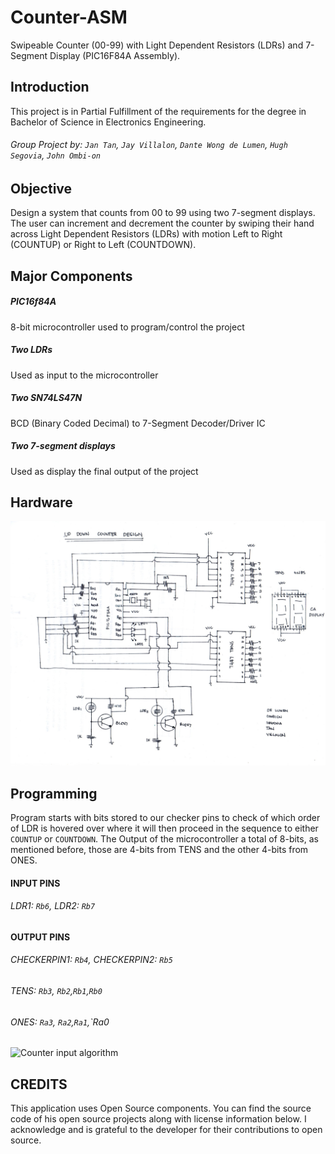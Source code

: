 # Counter-ASM
Swipeable Counter (00-99) with Light Dependent Resistors (LDRs) and 7-Segment Display (PIC16F84A Assembly).

## Introduction
This project is in Partial Fulfillment of the requirements for the degree in Bachelor of Science in Electronics Engineering.
###### Group Project by: `Jan Tan`, `Jay Villalon`, `Dante Wong de Lumen`, `Hugh Segovia`, `John Ombi-on`

## Objective
Design a system that counts from 00 to 99 using two 7-segment displays. The user can increment and decrement the counter by swiping their hand across Light Dependent Resistors (LDRs) with motion Left to Right (COUNTUP) or Right to Left (COUNTDOWN).

## Major Components
##### PIC16f84A
8-bit microcontroller used to program/control the project
##### Two LDRs
Used as input to the microcontroller
##### Two SN74LS47N
BCD (Binary Coded Decimal) to 7-Segment Decoder/Driver IC
##### Two 7-segment displays
Used as display the final output of the project

## Hardware
![Schematic Diagram](https://github.com/wongddl/Counter-ASM/blob/main/Images/UPDOWN%20schematic.jpg)

## Programming
Program starts with bits stored to our checker pins to check of which order of LDR is hovered over where it will then proceed in the sequence to either `COUNTUP` or `COUNTDOWN`. The Output of the microcontroller a total of 8-bits, as mentioned before, those are 4-bits from TENS and the other 4-bits from ONES.
#### INPUT PINS
###### LDR1: `Rb6`, LDR2: `Rb7`
#### OUTPUT PINS
###### CHECKERPIN1: `Rb4`, CHECKERPIN2: `Rb5`
###### TENS: `Rb3`, `Rb2`,`Rb1`,`Rb0`
###### ONES: `Ra3`, `Ra2`,`Ra1`,`Ra0
![Counter input algorithm](https://github.com/wongddl/Counter-ASM/blob/main/Images/COUNTER.jpg)


## CREDITS
This application uses Open Source components. You can find the source code of his
open source projects along with license information below. I acknowledge and is 
grateful to the developer for their contributions to open source.


